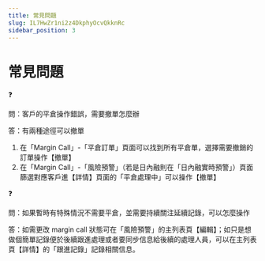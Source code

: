 ```yaml
---
title: 常見問題
slug: IL7HwZr1ni2z4DkphyOcvQkknRc
sidebar_position: 3
---
```



# 常見問題

<div class="callout callout-bg-2 callout-border-2">
<div class='callout-emoji'>❓</div>
<p>問：客戶的平倉操作錯誤，需要撤單怎麼辦</p>
</div>

答：有兩種途徑可以撤單

1. 在「Margin Call」-「平倉訂單」頁面可以找到所有平倉單，選擇需要撤銷的訂單操作【撤單】
2. 在「Margin Call」-「風險預警」（若是日內融則在「日內融實時預警」）頁面篩選對應客戶進【詳情】頁面的「平倉處理中」可以操作【撤單】

<div class="callout callout-bg-2 callout-border-2">
<div class='callout-emoji'>❓</div>
<p>問：如果暫時有特殊情況不需要平倉，並需要持續關注延續記錄，可以怎麼操作</p>
</div>

答：如需更改 margin call 狀態可在「風險預警」的主列表頁【編輯】；如只是想做個簡單記錄便於後續跟進處理或者要同步信息給後續的處理人員，可以在主列表頁【詳情】的「跟進記錄」記錄相關信息。

